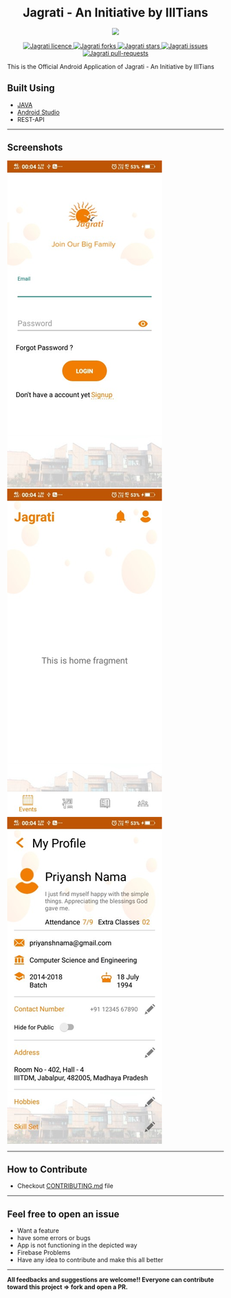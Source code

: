 <h1 align = center>Jagrati - An Initiative by IIITians</h1>

<p align="center">
<img src="https://raw.githubusercontent.com/IIITDMJ-OPEN-SOURCE/Jagrati/master/app/src/main/res/drawable-v24/frame.png">
</p>

<p align="center">
<a href="https://github.com/IIITDMJ-OPEN-SOURCE/Jagrati/blob/master/LICENSE.txt" target="blank">
<img src="https://img.shields.io/github/license/IIITDMJ-OPEN-SOURCE/Jagrati?style=flat-square" alt="Jagrati licence" />
</a>
<a href="https://github.com/IIITDMJ-OPEN-SOURCE/Jagrati/fork" target="blank">
<img src="https://img.shields.io/github/forks/IIITDMJ-OPEN-SOURCE/Jagrati?style=flat-square" alt="Jagrati forks"/>
</a>
<a href="https://github.com/IIITDMJ-OPEN-SOURCE/Jagrati/stargazers" target="blank">
<img src="https://img.shields.io/github/stars/IIITDMJ-OPEN-SOURCE/Jagrati?style=flat-square" alt="Jagrati stars"/>
</a>
<a href="https://github.com/IIITDMJ-OPEN-SOURCE/Jagrati/issues" target="blank">
<img src="https://img.shields.io/github/issues/IIITDMJ-OPEN-SOURCE/Jagrati?style=flat-square" alt="Jagrati issues"/>
</a>
<a href="https://github.com/IIITDMJ-OPEN-SOURCE/Jagrati/pulls" target="blank">
<img src="https://img.shields.io/github/issues-pr/IIITDMJ-OPEN-SOURCE/Jagrati?style=flat-square" alt="Jagrati pull-requests"/>
</a>
</p>

This is the Official Android Application of Jagrati - An Initiative by IIITians

## Built Using
- [JAVA](https://www.oracle.com/java/)
- [Android Studio](https://developer.android.com/studio)
- REST-API

---
## Screenshots

![login](/screenshots/login.jpg)
![home](/screenshots/home.jpg)
![profile](/screenshots/profile.jpg)

---
## How to Contribute
- Checkout [CONTRIBUTING.md](CONTRIBUTING.md) file

---
## Feel free to open an issue
- Want a feature 
- have some errors or bugs
- App is not functioning in the depicted way
- Firebase Problems
- Have any idea to contribute and make this all better

---
**All feedbacks and suggestions are welcome!! Everyone can contribute toward this project => fork and open a PR.**